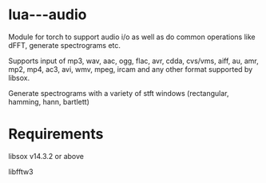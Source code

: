 lua---audio
===========

Module for torch to support audio i/o as well as do common operations like dFFT, generate spectrograms etc.

Supports input of mp3, wav, aac, ogg, flac, avr, cdda, cvs/vms, aiff, au, amr, mp2, mp4, ac3, avi, wmv, 
mpeg, ircam and any other format supported by libsox.

Generate spectrograms with a variety of stft windows (rectangular, hamming, hann, bartlett)

Requirements
===
libsox v14.3.2 or above

libfftw3
